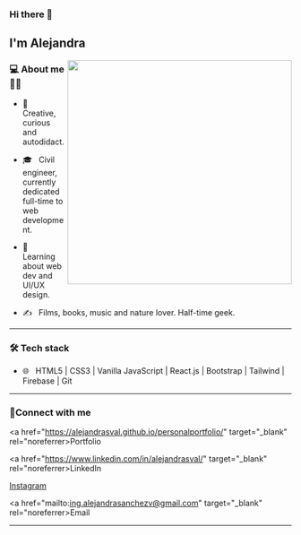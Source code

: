 ### Hi there 👋<h2> I'm Alejandra</h2>

<img align='right' src="https://res.cloudinary.com/dtkdsolsz/image/upload/v1642689850/cat_zahtsu.gif" width="400">


<h3>💻 About me 👩‍💻</h3>

- 🤔 &nbsp; Creative, curious and autodidact.

- 🎓 &nbsp; Civil engineer, currently dedicated full-time to web development.

- 🌱 &nbsp; Learning about web dev and UI/UX design.

- ✍️ &nbsp; Films, books, music and nature lover. Half-time geek.

<hr>

<h3>🛠 Tech stack</h3>

- 🌐 &nbsp; HTML5 | CSS3 | Vanilla JavaScript | React.js | Bootstrap | Tailwind | Firebase | Git

<hr>

<h3>📧Connect with me</h3>

<p align="center">

<a href="https://alejandrasval.github.io/personalportfolio/" target="_blank" rel="noreferrer>Portfolio</a>

<a href="https://www.linkedin.com/in/alejandrasval/" target="_blank" rel="noreferrer>LinkedIn</a>

<a href="https://instagram.com/alejandrasval" target="_blank" rel="noreferrer">Instagram</a>

<a href="mailto:ing.alejandrasanchezv@gmail.com" target="_blank" rel="noreferrer>Email</a>

</p>

<hr>
